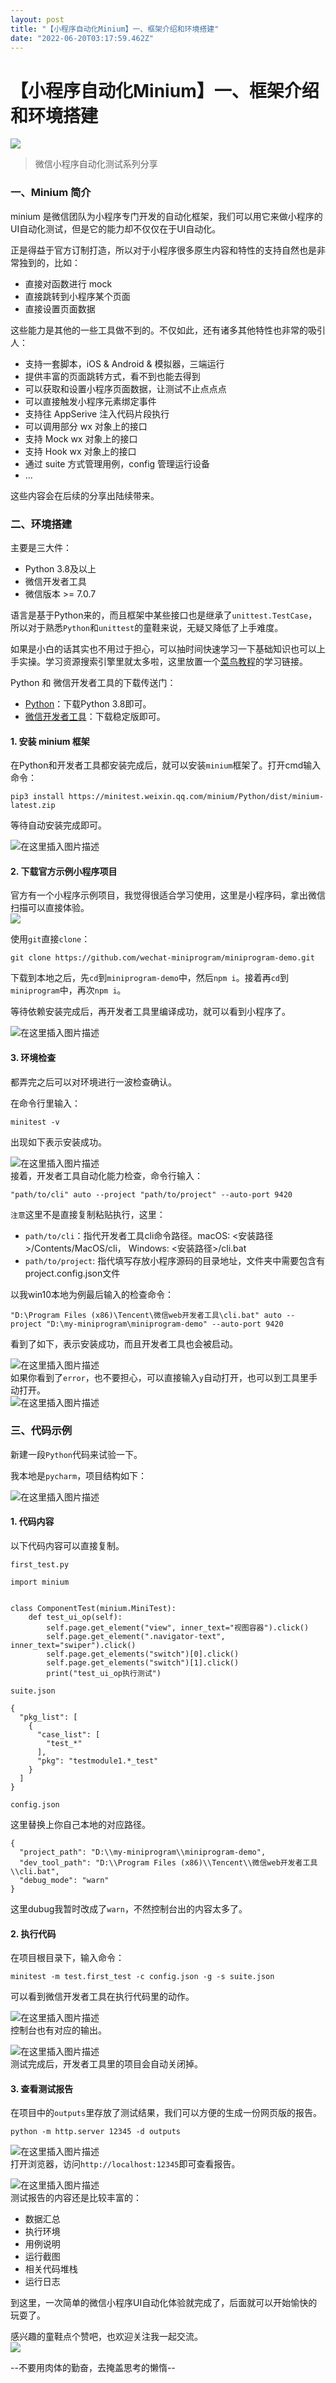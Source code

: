 ```yaml
---
layout: post
title: "【小程序自动化Minium】一、框架介绍和环境搭建"
date: "2022-06-20T03:17:59.462Z"
---
```

【小程序自动化Minium】一、框架介绍和环境搭建
=========================

![](https://img-blog.csdnimg.cn/c5efb5d9a64a49209340c3a1563261ac.gif#pic_center)

> 微信小程序自动化测试系列分享

### 一、Minium 简介

minium 是微信团队为小程序专门开发的自动化框架，我们可以用它来做小程序的UI自动化测试，但是它的能力却不仅仅在于UI自动化。

正是得益于官方订制打造，所以对于小程序很多原生内容和特性的支持自然也是非常独到的，比如：

*   直接对函数进行 mock
*   直接跳转到小程序某个页面
*   直接设置页面数据

这些能力是其他的一些工具做不到的。不仅如此，还有诸多其他特性也非常的吸引人：

*   支持一套脚本，iOS & Android & 模拟器，三端运行
*   提供丰富的页面跳转方式，看不到也能去得到
*   可以获取和设置小程序页面数据，让测试不止点点点
*   可以直接触发小程序元素绑定事件
*   支持往 AppSerive 注入代码片段执行
*   可以调用部分 wx 对象上的接口
*   支持 Mock wx 对象上的接口
*   支持 Hook wx 对象上的接口
*   通过 suite 方式管理用例，config 管理运行设备
*   ...

这些内容会在后续的分享出陆续带来。

### 二、环境搭建

主要是三大件：

*   Python 3.8及以上
*   微信开发者工具
*   微信版本 >= 7.0.7

语言是基于Python来的，而且框架中某些接口也是继承了`unittest.TestCase`，所以对于熟悉`Python`和`unittest`的童鞋来说，无疑又降低了上手难度。

如果是小白的话其实也不用过于担心，可以抽时间快速学习一下基础知识也可以上手实操。学习资源搜索引擎里就太多啦，这里放置一个[菜鸟教程](https://www.runoob.com/python3/python3-tutorial.html)的学习链接。

Python 和 微信开发者工具的下载传送门：

*   [Python](https://www.python.org/downloads/)：下载Python 3.8即可。
*   [微信开发者工具](https://developers.weixin.qq.com/miniprogram/dev/devtools/download.html)：下载稳定版即可。

#### 1\. 安装 minium 框架

在Python和开发者工具都安装完成后，就可以安装`minium`框架了。打开cmd输入命令：

    pip3 install https://minitest.weixin.qq.com/minium/Python/dist/minium-latest.zip
    

等待自动安装完成即可。

![在这里插入图片描述](https://img-blog.csdnimg.cn/2535176871814a91b4cf0e95defe25df.png)

#### 2\. 下载官方示例小程序项目

官方有一个小程序示例项目，我觉得很适合学习使用，这里是小程序码，拿出微信扫描可以直接体验。  
![](https://img2022.cnblogs.com/blog/1268169/202206/1268169-20220619202522835-1683923205.png)

使用`git`直接`clone`：

    git clone https://github.com/wechat-miniprogram/miniprogram-demo.git
    

下载到本地之后，先`cd`到`miniprogram-demo`中，然后`npm i`。接着再`cd`到`miniprogram`中，再次`npm i`。

等待依赖安装完成后，再开发者工具里编译成功，就可以看到小程序了。

![在这里插入图片描述](https://img-blog.csdnimg.cn/42020a6834314e4b9951d96b727eb86b.png)

#### 3\. 环境检查

都弄完之后可以对环境进行一波检查确认。

在命令行里输入：

    minitest -v
    

出现如下表示安装成功。

![在这里插入图片描述](https://img-blog.csdnimg.cn/9f183a15a85f442598f6173ba536afd6.png)  
接着，开发者工具自动化能力检查，命令行输入：

    "path/to/cli" auto --project "path/to/project" --auto-port 9420
    

`注意`这里不是直接复制粘贴执行，这里：

*   `path/to/cli`：指代开发者工具cli命令路径。macOS: <安装路径>/Contents/MacOS/cli， Windows: <安装路径>/cli.bat
*   `path/to/project`: 指代填写存放小程序源码的目录地址，文件夹中需要包含有project.config.json文件

以我win10本地为例最后输入的检查命令：

    "D:\Program Files (x86)\Tencent\微信web开发者工具\cli.bat" auto --project "D:\my-miniprogram\miniprogram-demo" --auto-port 9420
    

看到了如下，表示安装成功，而且开发者工具也会被启动。

![在这里插入图片描述](https://img-blog.csdnimg.cn/2384808df4344f5bab26921cc8525eab.png)  
如果你看到了`error`，也不要担心，可以直接输入`y`自动打开，也可以到工具里手动打开。  
![在这里插入图片描述](https://img-blog.csdnimg.cn/3d1bf58d823a4ec5b9342d12ac169bfa.png)

### 三、代码示例

新建一段`Python`代码来试验一下。

我本地是`pycharm`，项目结构如下：

![在这里插入图片描述](https://img-blog.csdnimg.cn/81e125e87532454d9e841e929a402c42.png)

#### 1\. 代码内容

以下代码内容可以直接复制。

`first_test.py`

    import minium
    
    
    class ComponentTest(minium.MiniTest):
        def test_ui_op(self):
            self.page.get_element("view", inner_text="视图容器").click()
            self.page.get_element(".navigator-text", inner_text="swiper").click()
            self.page.get_elements("switch")[0].click()
            self.page.get_elements("switch")[1].click()
            print("test_ui_op执行测试")
    
    
    

`suite.json`

    {
      "pkg_list": [
        {
          "case_list": [
            "test_*"
          ],
          "pkg": "testmodule1.*_test"
        }
      ]
    }
    

`config.json`

这里替换上你自己本地的对应路径。

    {
      "project_path": "D:\\my-miniprogram\\miniprogram-demo",
      "dev_tool_path": "D:\\Program Files (x86)\\Tencent\\微信web开发者工具\\cli.bat",
      "debug_mode": "warn"
    }
    

这里dubug我暂时改成了`warn`，不然控制台出的内容太多了。

#### 2\. 执行代码

在项目根目录下，输入命令：

    minitest -m test.first_test -c config.json -g -s suite.json
    

可以看到微信开发者工具在执行代码里的动作。

![在这里插入图片描述](https://img-blog.csdnimg.cn/1b6ae623a00844c09783f4e302670a36.gif)  
控制台也有对应的输出。

![在这里插入图片描述](https://img-blog.csdnimg.cn/87585b64e5d145b89ec5043060c10b3f.png)  
测试完成后，开发者工具里的项目会自动关闭掉。

#### 3\. 查看测试报告

在项目中的`outputs`里存放了测试结果，我们可以方便的生成一份网页版的报告。

    python -m http.server 12345 -d outputs
    

![在这里插入图片描述](https://img-blog.csdnimg.cn/4908f0097bcc4d8aabd7f1e401ccd8cb.png)  
打开浏览器，访问`http://localhost:12345`即可查看报告。

![在这里插入图片描述](https://img-blog.csdnimg.cn/7923826a5f79481f9dd1a093347e6543.png)  
测试报告的内容还是比较丰富的：

*   数据汇总
*   执行环境
*   用例说明
*   运行截图
*   相关代码堆栈
*   运行日志

到这里，一次简单的微信小程序UI自动化体验就完成了，后面就可以开始愉快的玩耍了。

感兴趣的童鞋点个赞吧，也欢迎关注我一起交流。  
![](https://img-blog.csdnimg.cn/4dfbeb0bb7dd424b89d669396c779db0.gif#pic_center)

\--不要用肉体的勤奋，去掩盖思考的懒惰--